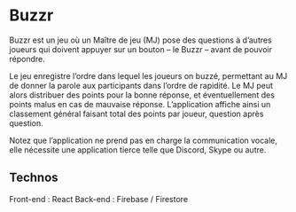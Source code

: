 # Buzzr

Buzzr est un jeu où un Maître de jeu (MJ) pose des questions à d’autres joueurs qui doivent appuyer sur un bouton – le Buzzr – avant de pouvoir répondre.

Le jeu enregistre l’ordre dans lequel les joueurs on buzzé, permettant au MJ de donner la parole aux participants dans l’ordre de rapidité. Le MJ peut alors distribuer des points pour la bonne réponse, et éventuellement des points malus en cas de mauvaise réponse. L’application affiche ainsi un classement général faisant total des points par joueur, question après question.

Notez que l’application ne prend pas en charge la communication vocale, elle nécessite une application tierce telle que Discord, Skype ou autre.

## Technos
Front-end : React
Back-end : Firebase / Firestore
